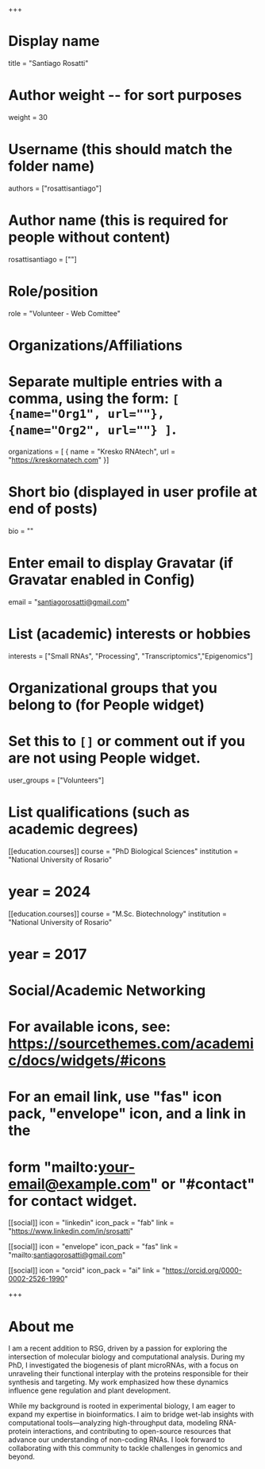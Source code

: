 +++
# Display name
title = "Santiago Rosatti"

# Author weight -- for sort purposes
weight = 30

# Username (this should match the folder name)
authors = ["rosattisantiago"]

# Author name (this is required for people without content)
rosattisantiago = [""]

# Role/position
role = "Volunteer - Web Comittee"

# Organizations/Affiliations
#   Separate multiple entries with a comma, using the form: `[ {name="Org1", url=""}, {name="Org2", url=""} ]`.
organizations = [ { name = "Kresko RNAtech", url = "https://kreskornatech.com" }]

# Short bio (displayed in user profile at end of posts)
bio = ""

# Enter email to display Gravatar (if Gravatar enabled in Config)
email = "santiagorosatti@gmail.com"

# List (academic) interests or hobbies
interests = ["Small RNAs", "Processing", "Transcriptomics","Epigenomics"]

# Organizational groups that you belong to (for People widget)
#   Set this to `[]` or comment out if you are not using People widget.
user_groups = ["Volunteers"]

# List qualifications (such as academic degrees)

[[education.courses]]
course = "PhD Biological Sciences"
institution = "National University of Rosario"
# year = 2024

[[education.courses]]
course = "M.Sc. Biotechnology"
institution = "National University of Rosario"
# year = 2017

# Social/Academic Networking
# For available icons, see: https://sourcethemes.com/academic/docs/widgets/#icons
#   For an email link, use "fas" icon pack, "envelope" icon, and a link in the
#   form "mailto:your-email@example.com" or "#contact" for contact widget.

[[social]]
  icon = "linkedin"
  icon_pack = "fab"
  link = "https://www.linkedin.com/in/srosatti"

[[social]]
  icon = "envelope"
  icon_pack = "fas"
  link = "mailto:santiagorosatti@gmail.com"

  [[social]]
  icon = "orcid"
  icon_pack = "ai"
  link = "https://orcid.org/0000-0002-2526-1990"


+++

# About me 

I am a recent addition to RSG, driven by a passion for exploring the intersection of molecular biology and computational analysis. During my PhD, I investigated the biogenesis of plant microRNAs, with a focus on unraveling their functional interplay with the proteins responsible for their synthesis and targeting. My work emphasized how these dynamics influence gene regulation and plant development.

While my background is rooted in experimental biology, I am eager to expand my expertise in bioinformatics. I aim to bridge wet-lab insights with computational tools—analyzing high-throughput data, modeling RNA-protein interactions, and contributing to open-source resources that advance our understanding of non-coding RNAs. I look forward to collaborating with this community to tackle challenges in genomics and beyond. 